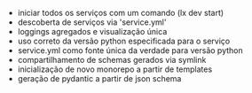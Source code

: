 - iniciar todos os serviços com um comando (lx dev start)
- descoberta de serviços via 'service.yml'
- loggings agregados e visualização única
- uso correto da versão python especificada para o serviço
- service.yml como fonte única da verdade para versão python
- compartilhamento de schemas gerados via symlink
- inicialização de novo monorepo a partir de templates
- geração de pydantic a partir de json schema

